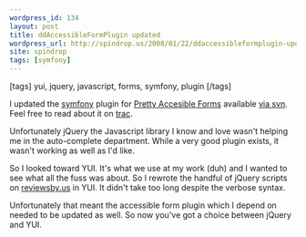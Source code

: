 ```yaml
---
wordpress_id: 134
layout: post
title: ddAccessibleFormPlugin updated
wordpress_url: http://spindrop.us/2008/01/22/ddaccessibleformplugin-updated/
site: spindrop
tags: [symfony]
---
```

[tags]
yui, jquery, javascript, forms, symfony, plugin
[/tags]

[trac]: http://trac.symfony-project.com/wiki/plugins/ddAccesibleFormPlugin
[svn]: http://svn.symfony-project.com/plugins/ddAccessibleFormPlugin
[m]: http://alistapart.com/articles/prettyaccessibleforms

I updated the [symfony] plugin for [Pretty Accesible Forms][m] available [via svn][svn].  Feel free to read about it on [trac][].

Unfortunately jQuery the Javascript library I know and love wasn't helping me in the auto-complete department.  While a very good plugin exists, it wasn't working as well as I'd like.

So I looked toward YUI.  It's what we use at my work (duh) and I wanted to see what all the fuss was about.  So I rewrote the handful of jQuery scripts on [reviewsby.us][rbu] in YUI.  It didn't take too long despite the verbose syntax.

Unfortunately that meant the accessible form plugin which I depend on needed to be updated as well.  So now you've got a choice between jQuery and YUI.

[rbu]: http://reviewsby.us/
[symfony]: http://symfony-project.com/
